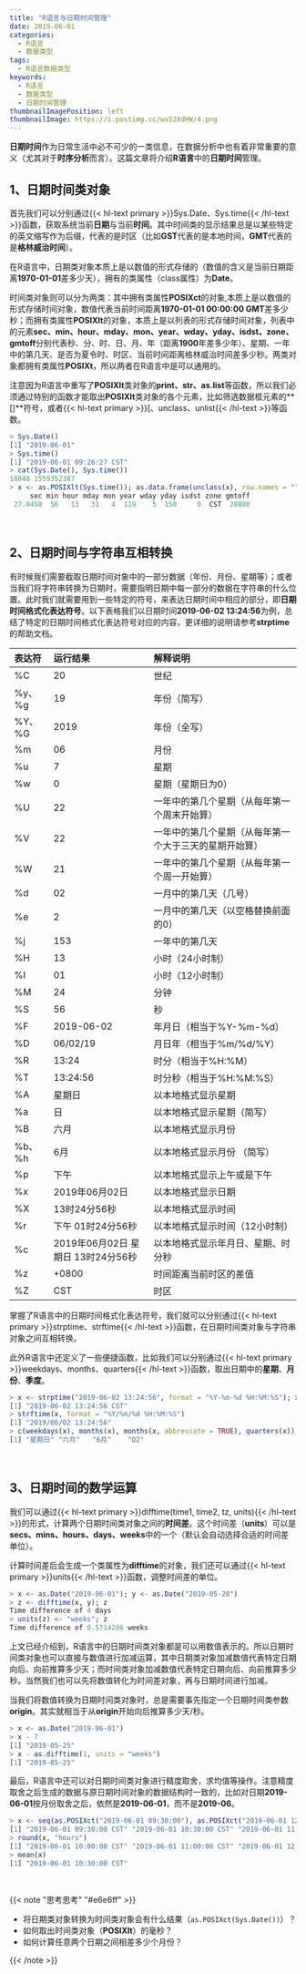 ```yaml
---
title: "R语言与日期时间管理"
date: 2019-06-01
categories:
  - R语言
  - 数据类型
tags:
  - R语言数据类型
keywords:
  - R语言
  - 数据类型
  - 日期时间管理
thumbnailImagePosition: left
thumbnailImage: https://i.postimg.cc/wxS2XdHW/4.png
---
```


**日期时间**作为日常生活中必不可少的一类信息，在数据分析中也有着非常重要的意义（尤其对于**时序分析**而言）。这篇文章将介绍**R语言**中的**日期时间**管理。

<!--more-->

<!-- toc -->

## 1、日期时间类对象

首先我们可以分别通过{{< hl-text primary >}}Sys.Date、Sys.time{{< /hl-text >}}函数，获取系统当前**日期**与当前**时间**。其中时间类的显示结果总是以某些特定的英文缩写作为后缀，代表的是时区（比如**GST**代表的是本地时间，**GMT**代表的是**格林威治时间**）。

在R语言中，日期类对象本质上是以数值的形式存储的（数值的含义是当前日期距离**1970-01-01**差多少天），拥有的类属性（class属性）为**Date**。

时间类对象则可以分为两类：其中拥有类属性**POSIXct**的对象,本质上是以数值的形式存储时间对象，数值代表当前时间距离**1970-01-01 00:00:00 GMT**差多少秒；而拥有类属性**POSIXlt**的对象，本质上是以列表的形式存储时间对象，列表中的元素**sec、min、hour、mday、mon、year、wday、yday、isdst、zone、gmtoff**分别代表秒、分、时、日、月、年（距离**1900**年差多少年）、星期、一年中的第几天、是否为夏令时、时区、当前时间距离格林威治时间差多少秒。两类对象都拥有类属性**POSIXt**，所以两者在R语言中是可以通用的。

注意因为R语言中重写了**POSIXlt**类对象的**print、str、as.list**等函数，所以我们必须通过特别的函数才能取出**POSIXlt**类对象的各个元素，比如筛选数据框元素的**[]**符号，或者{{< hl-text primary >}}[、unclass、unlist{{< /hl-text >}}等函数。

```R
> Sys.Date()
[1] "2019-06-01"
> Sys.time()
[1] "2019-06-01 09:26:27 CST"
> cat(Sys.Date(), Sys.time())
18048 1559352387
> x <- as.POSIXlt(Sys.time()); as.data.frame(unclass(x), row.names = "")
     sec min hour mday mon year wday yday isdst zone gmtoff
 27.0458  56   13   31   4  119    5  150     0  CST  28800
```

<br>

## 2、日期时间与字符串互相转换

有时候我们需要截取日期时间对象中的一部分数据（年份、月份、星期等）；或者当我们将字符串转换为日期时，需要指明日期中每一部分的数据在字符串的什么位置。此时我们就需要用到一些特定的符号，来表达日期时间中相应的部分，即**日期时间格式化表达符号**。以下表格我们以日期时间**2019-06-02 13:24:56**为例，总结了特定的日期时间格式化表达符号对应的内容，更详细的说明请参考**strptime**的帮助文档。

| 表达符    | 运行结果                              | 解释说明                                              |
|:----------|:--------------------------------------|:------------------------------------------------------|
| %C        | 20                                    | 世纪                                                  |
| %y、%g    | 19                                    | 年份（简写）                                          |
| %Y、%G    | 2019                                  | 年份（全写）                                          |
| %m        | 06                                    | 月份                                                  |
| %u        | 7                                     | 星期                                                  |
| %w        | 0                                     | 星期（星期日为0）                                     |
| %U        | 22                                    | 一年中的第几个星期（从每年第一个周末开始算）          |
| %V        | 22                                    | 一年中的第几个星期（从每年第一个大于三天的星期开始算）|
| %W        | 21                                    | 一年中的第几个星期（从每年第一个周一开始算）          |
| %d        | 02                                    | 一月中的第几天（几号）                                |
| %e        |  2                                    | 一月中的第几天（以空格替换前面的0）                   |
| %j        | 153                                   | 一年中的第几天                                        |
| %H        | 13                                    | 小时（24小时制）                                      |
| %I        | 01                                    | 小时（12小时制）                                      |
| %M        | 24                                    | 分钟                                                  |
| %S        | 56                                    | 秒                                                    |
| %F        | 2019-06-02                            | 年月日（相当于%Y-%m-%d）                              |
| %D        | 06/02/19                              | 月日年（相当于%m/%d/%Y）                              |
| %R        | 13:24                                 | 时分（相当于%H:%M）                                   |
| %T        | 13:24:56                              | 时分秒（相当于%H:%M:%S）                              |
| %A        | 星期日                                | 以本地格式显示星期                                    |
| %a        | 日                                    | 以本地格式显示星期（简写）                            |
| %B        | 六月                                  | 以本地格式显示月份                                    | 
| %b、%h    | 6月                                   | 以本地格式显示月份 （简写）                           |
| %p        | 下午                                  | 以本地格式显示上午或是下午                            |
| %x        | 2019年06月02日                        | 以本地格式显示日期                                    |
| %X        | 13时24分56秒                          | 以本地格式显示时间                                    |
| %r        | 下午 01时24分56秒                     | 以本地格式显示时间（12小时制）                        |
| %c        | 2019年06月02日 星期日 13时24分56秒    | 以本地格式显示年月日、星期、时分秒                    |
| %z        | +0800                                 | 时间距离当前时区的差值                                |
| %Z        | CST                                   | 时区                                                  |

掌握了R语言中的日期时间格式化表达符号，我们就可以分别通过{{< hl-text primary >}}strptime、strftime{{< /hl-text >}}函数，在日期时间类对象与字符串对象之间互相转换。

此外R语言中还定义了一些便捷函数，比如我们可以分别通过{{< hl-text primary >}}weekdays、months、quarters{{< /hl-text >}}函数，取出日期中的**星期**、**月份**、**季度**。

```R
> x <- strptime("2019-06-02 13:24:56", format = "%Y-%m-%d %H:%M:%S"); x
[1] "2019-06-02 13:24:56 CST"
> strftime(x, format = "%Y/%m/%d %H:%M:%S")
[1] "2019/06/02 13:24:56"
> c(weekdays(x), months(x), months(x, abbreviate = TRUE), quarters(x))
[1] "星期日" "六月"   "6月"    "Q2"  
```

<br>

## 3、日期时间的数学运算

我们可以通过{{< hl-text primary >}}difftime(time1, time2, tz, units){{< /hl-text >}}的形式，计算两个日期时间类对象之间的**时间差**。这个时间差（**units**）可以是**secs、mins、hours、days、weeks**中的一个（默认会自动选择合适的时间差单位）。

计算时间差后会生成一个类属性为**difftime**的对象，我们还可以通过{{< hl-text primary >}}units{{< /hl-text >}}函数，调整时间差的单位。

```R
> x <- as.Date("2019-06-01"); y <- as.Date("2019-05-28")
> z <- difftime(x, y); z
Time difference of 4 days
> units(z) <- "weeks"; z
Time difference of 0.5714286 weeks
```

上文已经介绍到，R语言中的日期时间类对象都是可以用数值表示的。所以日期时间类对象也可以直接与数值进行加减运算，其中日期类对象加减数值代表特定日期向后、向前推算多少天；而时间类对象加减数值代表特定日期向后、向前推算多少秒。当然我们也可以先将数值转化为时间差对象，再与日期时间进行加减。

当我们将数值转换为日期时间类对象时，总是需要事先指定一个日期时间类参数**origin**。其实就相当于从**origin**开始向后推算多少天/秒。

```R
> x <- as.Date("2019-06-01")
> x - 7
[1] "2019-05-25"
> x - as.difftime(1, units = "weeks")
[1] "2019-05-25"
```

最后，R语言中还可以对日期时间类对象进行精度取舍，求均值等操作。注意精度取舍之后生成的数据与原日期时间对象的数据结构时一致的，比如对日期**2019-06-01**按月份取舍之后，依然是**2019-06-01**，而不是**2019-06**。

```R
> x <- seq(as.POSIXct("2019-06-01 09:30:00"), as.POSIXct("2019-06-01 12:00:00"), "hour"); x
[1] "2019-06-01 09:30:00 CST" "2019-06-01 10:30:00 CST" "2019-06-01 11:30:00 CST"
> round(x, "hours")
[1] "2019-06-01 10:00:00 CST" "2019-06-01 11:00:00 CST" "2019-06-01 12:00:00 CST"
> mean(x)
[1] "2019-06-01 10:30:00 CST"
```

<br>

{{< note "思考思考" "#e6e6ff" >}}
- 将日期类对象转换为时间类对象会有什么结果（`as.POSIXct(Sys.Date())`）？
- 如何取出时间类对象（**POSIXlt**）的毫秒？
- 如何计算任意两个日期之间相差多少个月份？

{{< /note >}}

<br>
